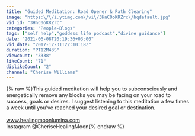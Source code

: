 ```yaml
---
title: "Guided Meditation: Road Opener & Path Clearing"
image: "https:\/\/i.ytimg.com\/vi\/3HnC0oKRZrc\/hqdefault.jpg"
vid_id: "3HnC0oKRZrc"
categories: "People-Blogs"
tags: ["self help","goddess life podcast","divine guidance"]
date: "2021-06-08T20:19:36+03:00"
vid_date: "2017-12-31T22:10:18Z"
duration: "PT12M43S"
viewcount: "3338"
likeCount: "71"
dislikeCount: "2"
channel: "Cherise Williams"
---
```

{% raw %}This guided meditation will help you to subconsciously and energetically remove any blocks you may be facing on your road to success, goals or desires. I suggest listening to this meditation a few times a week until you've reached your desired goal or destination.<br /><br />www.healingmoonlumina.com<br />Instagram @CheriseHealingMoon{% endraw %}
